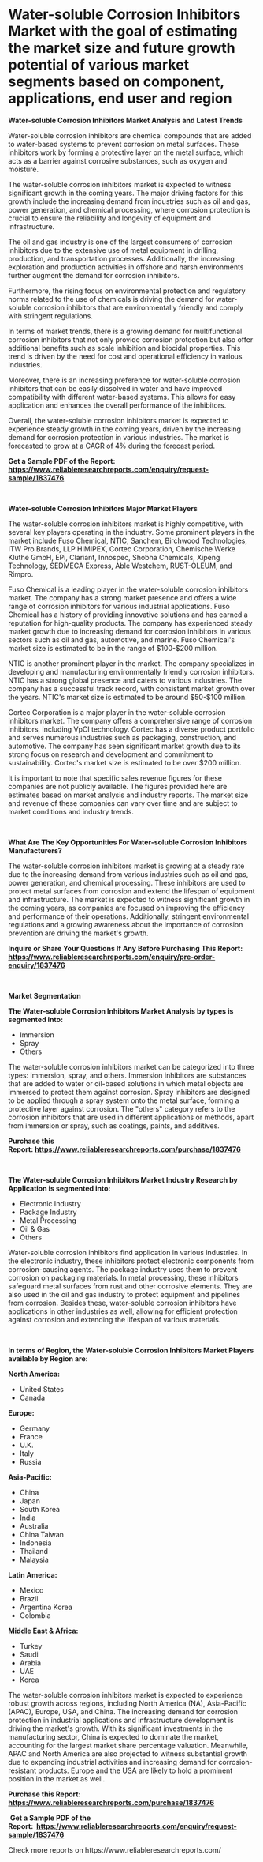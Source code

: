 <p><h1>Water-soluble Corrosion Inhibitors Market with the goal of estimating the market size and future growth potential of various market segments based on component, applications, end user and region</h1></p><p><strong>Water-soluble Corrosion Inhibitors Market Analysis and Latest Trends</strong></p>
<p><p>Water-soluble corrosion inhibitors are chemical compounds that are added to water-based systems to prevent corrosion on metal surfaces. These inhibitors work by forming a protective layer on the metal surface, which acts as a barrier against corrosive substances, such as oxygen and moisture.</p><p>The water-soluble corrosion inhibitors market is expected to witness significant growth in the coming years. The major driving factors for this growth include the increasing demand from industries such as oil and gas, power generation, and chemical processing, where corrosion protection is crucial to ensure the reliability and longevity of equipment and infrastructure.</p><p>The oil and gas industry is one of the largest consumers of corrosion inhibitors due to the extensive use of metal equipment in drilling, production, and transportation processes. Additionally, the increasing exploration and production activities in offshore and harsh environments further augment the demand for corrosion inhibitors.</p><p>Furthermore, the rising focus on environmental protection and regulatory norms related to the use of chemicals is driving the demand for water-soluble corrosion inhibitors that are environmentally friendly and comply with stringent regulations.</p><p>In terms of market trends, there is a growing demand for multifunctional corrosion inhibitors that not only provide corrosion protection but also offer additional benefits such as scale inhibition and biocidal properties. This trend is driven by the need for cost and operational efficiency in various industries.</p><p>Moreover, there is an increasing preference for water-soluble corrosion inhibitors that can be easily dissolved in water and have improved compatibility with different water-based systems. This allows for easy application and enhances the overall performance of the inhibitors.</p><p>Overall, the water-soluble corrosion inhibitors market is expected to experience steady growth in the coming years, driven by the increasing demand for corrosion protection in various industries. The market is forecasted to grow at a CAGR of 4% during the forecast period.</p></p>
<p><strong>Get a Sample PDF of the Report:&nbsp; <a href="https://www.reliableresearchreports.com/enquiry/request-sample/1837476">https://www.reliableresearchreports.com/enquiry/request-sample/1837476</a></strong></p>
<p>&nbsp;</p>
<p><strong>Water-soluble Corrosion Inhibitors Major Market Players</strong></p>
<p><p>The water-soluble corrosion inhibitors market is highly competitive, with several key players operating in the industry. Some prominent players in the market include Fuso Chemical, NTIC, Sanchem, Birchwood Technologies, ITW Pro Brands, LLP HIMIPEX, Cortec Corporation, Chemische Werke Kluthe GmbH, EPi, Clariant, Innospec, Shobha Chemicals, Xipeng Technology, SEDMECA Express, Able Westchem, RUST-OLEUM, and Rimpro.</p><p>Fuso Chemical is a leading player in the water-soluble corrosion inhibitors market. The company has a strong market presence and offers a wide range of corrosion inhibitors for various industrial applications. Fuso Chemical has a history of providing innovative solutions and has earned a reputation for high-quality products. The company has experienced steady market growth due to increasing demand for corrosion inhibitors in various sectors such as oil and gas, automotive, and marine. Fuso Chemical's market size is estimated to be in the range of $100-$200 million.</p><p>NTIC is another prominent player in the market. The company specializes in developing and manufacturing environmentally friendly corrosion inhibitors. NTIC has a strong global presence and caters to various industries. The company has a successful track record, with consistent market growth over the years. NTIC's market size is estimated to be around $50-$100 million.</p><p>Cortec Corporation is a major player in the water-soluble corrosion inhibitors market. The company offers a comprehensive range of corrosion inhibitors, including VpCI technology. Cortec has a diverse product portfolio and serves numerous industries such as packaging, construction, and automotive. The company has seen significant market growth due to its strong focus on research and development and commitment to sustainability. Cortec's market size is estimated to be over $200 million.</p><p>It is important to note that specific sales revenue figures for these companies are not publicly available. The figures provided here are estimates based on market analysis and industry reports. The market size and revenue of these companies can vary over time and are subject to market conditions and industry trends.</p></p>
<p>&nbsp;</p>
<p><strong>What Are The Key Opportunities For Water-soluble Corrosion Inhibitors Manufacturers?</strong></p>
<p><p>The water-soluble corrosion inhibitors market is growing at a steady rate due to the increasing demand from various industries such as oil and gas, power generation, and chemical processing. These inhibitors are used to protect metal surfaces from corrosion and extend the lifespan of equipment and infrastructure. The market is expected to witness significant growth in the coming years, as companies are focused on improving the efficiency and performance of their operations. Additionally, stringent environmental regulations and a growing awareness about the importance of corrosion prevention are driving the market's growth.</p></p>
<p><strong>Inquire or Share Your Questions If Any Before Purchasing This Report: <a href="https://www.reliableresearchreports.com/enquiry/pre-order-enquiry/1837476">https://www.reliableresearchreports.com/enquiry/pre-order-enquiry/1837476</a></strong></p>
<p>&nbsp;</p>
<p><strong>Market Segmentation</strong></p>
<p><strong>The Water-soluble Corrosion Inhibitors Market Analysis by types is segmented into:</strong></p>
<p><ul><li>Immersion</li><li>Spray</li><li>Others</li></ul></p>
<p><p>The water-soluble corrosion inhibitors market can be categorized into three types: immersion, spray, and others. Immersion inhibitors are substances that are added to water or oil-based solutions in which metal objects are immersed to protect them against corrosion. Spray inhibitors are designed to be applied through a spray system onto the metal surface, forming a protective layer against corrosion. The "others" category refers to the corrosion inhibitors that are used in different applications or methods, apart from immersion or spray, such as coatings, paints, and additives.</p></p>
<p><strong>Purchase this Report:&nbsp;<a href="https://www.reliableresearchreports.com/purchase/1837476">https://www.reliableresearchreports.com/purchase/1837476</a></strong></p>
<p>&nbsp;</p>
<p><strong>The Water-soluble Corrosion Inhibitors Market Industry Research by Application is segmented into:</strong></p>
<p><ul><li>Electronic Industry</li><li>Package Industry</li><li>Metal Processing</li><li>Oil & Gas</li><li>Others</li></ul></p>
<p><p>Water-soluble corrosion inhibitors find application in various industries. In the electronic industry, these inhibitors protect electronic components from corrosion-causing agents. The package industry uses them to prevent corrosion on packaging materials. In metal processing, these inhibitors safeguard metal surfaces from rust and other corrosive elements. They are also used in the oil and gas industry to protect equipment and pipelines from corrosion. Besides these, water-soluble corrosion inhibitors have applications in other industries as well, allowing for efficient protection against corrosion and extending the lifespan of various materials.</p></p>
<p>&nbsp;</p>
<p><strong>In terms of Region, the Water-soluble Corrosion Inhibitors Market Players available by Region are:</strong></p>
<p>
    <p> <strong> North America: </strong>
        <ul>
            <li>United States</li>
            <li>Canada</li>
        </ul>
        </p> 
    <p> <strong> Europe: </strong>
        <ul>
            <li>Germany</li>
            <li>France</li>
            <li>U.K.</li>
            <li>Italy</li>
            <li>Russia</li>
        </ul>
        </p> 
    <p> <strong> Asia-Pacific: </strong>
        <ul>
            <li>China</li>
            <li>Japan</li>
            <li>South Korea</li>
            <li>India</li>
            <li>Australia</li>
            <li>China Taiwan</li>
            <li>Indonesia</li>
            <li>Thailand</li>
            <li>Malaysia</li>
        </ul>
        </p> 
    <p> <strong> Latin America: </strong>
        <ul>
            <li>Mexico</li>
            <li>Brazil</li>
            <li>Argentina Korea</li>
            <li>Colombia</li>
        </ul>
        </p> 
    <p> <strong> Middle East & Africa: </strong>
        <ul>
            <li>Turkey</li>
            <li>Saudi</li>
            <li>Arabia</li>
            <li>UAE</li>
            <li>Korea</li>
        </ul>
    </p>
    </p>
<p><p>The water-soluble corrosion inhibitors market is expected to experience robust growth across regions, including North America (NA), Asia-Pacific (APAC), Europe, USA, and China. The increasing demand for corrosion protection in industrial applications and infrastructure development is driving the market's growth. With its significant investments in the manufacturing sector, China is expected to dominate the market, accounting for the largest market share percentage valuation. Meanwhile, APAC and North America are also projected to witness substantial growth due to expanding industrial activities and increasing demand for corrosion-resistant products. Europe and the USA are likely to hold a prominent position in the market as well.</p></p>
<p><strong>Purchase this Report: <a href="https://www.reliableresearchreports.com/purchase/1837476">https://www.reliableresearchreports.com/purchase/1837476</a></strong></p>
<p>&nbsp;<strong>Get a Sample PDF of the Report:&nbsp;&nbsp;<a href="https://www.reliableresearchreports.com/enquiry/request-sample/1837476">https://www.reliableresearchreports.com/enquiry/request-sample/1837476</a></strong></p>
<p><strong></strong></p>
<p>Check more reports on https://www.reliableresearchreports.com/</p>